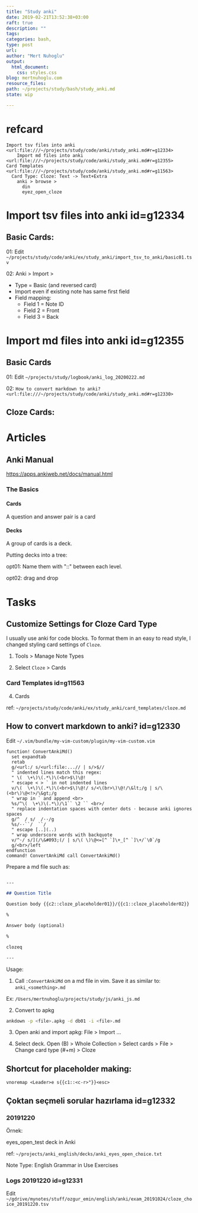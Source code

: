 ```yaml
---
title: "Study anki"
date: 2019-02-21T13:52:38+03:00 
raft: true
description: ""
tags:
categories: bash, 
type: post
url:
author: "Mert Nuhoglu"
output:
  html_document:
    css: styles.css
blog: mertnuhoglu.com
resource_files:
path: ~/projects/study/bash/study_anki.md
state: wip

---
```


# refcard

    Import tsv files into anki <url:file:///~/projects/study/code/anki/study_anki.md#r=g12334>
		Import md files into anki  <url:file:///~/projects/study/code/anki/study_anki.md#r=g12355>
    Card Templates  <url:file:///~/projects/study/code/anki/study_anki.md#r=g11563>
      Card Type: Cloze: Text -> Text+Extra
        anki > browse > 
          din
          eyez_open_cloze


# Import tsv files into anki id=g12334

## Basic Cards:

01: Edit `~/projects/study/code/anki/ex/study_anki/import_tsv_to_anki/basic01.tsv`

02: Anki > Import > 

- Type = Basic (and reversed card)
- Import even if existing note has same first field
- Field mapping:
  - Field 1 = Note ID
  - Field 2 = Front
  - Field 3 = Back

# Import md files into anki  id=g12355

## Basic Cards

01: Edit `~/projects/study/logbook/anki_log_20200222.md`

02: `How to convert markdown to anki? <url:file:///~/projects/study/code/anki/study_anki.md#r=g12330>`

## Cloze Cards:

# Articles

## Anki Manual

https://apps.ankiweb.net/docs/manual.html

### The Basics

#### Cards

A question and answer pair is a card

#### Decks

A group of cards is a deck.

Putting decks into a tree:

opt01: Name them with "::" between each level.

opt02: drag and drop

# Tasks

## Customize Settings for Cloze Card Type

I usually use anki for code blocks. To format them in an easy to read style, I changed styling card settings of `Cloze`.

1. Tools > Manage Note Types

3. Select `Cloze` > Cards

### Card Templates  id=g11563

4. Cards

ref: `~/projects/study/code/anki/ex/study_anki/card_templates/cloze.md`

## How to convert markdown to anki? id=g12330

Edit `~/.vim/bundle/my-vim-custom/plugin/my-vim-custom.vim`

``` vimscript
function! ConvertAnkiMd()
  set expandtab
  retab
  g/<url:/ s/<url:file:...// | s/>$//
  " indented lines match this regex:
  " \(  \+\)\(.*\)\(<br>$\)\@!
  " escape < > ` in not indented lines
  v/\(  \+\)\(.*\)\(<br>$\)\@!/ s/<\(br>\)\@!/\&lt;/g | s/\(<br\)\@<!>/\&gt;/g
  " wrap in ` and append <br>
  %s/^\(  \+\)\(.*\)/\1`` \2 `` <br>/
  " replace indentation spaces with center dots · because anki ignores spaces
  g/^  / s/  /··/g 
  %s/··``/  ``/
  " escape [..](..)
  " wrap underscore words with backquote
  v/^·/ s/](/\&#093;(/ | s/\( \)\@<=[^ `]\+_[^ `]\+/`\0`/g
  g/<br>/left
endfunction
command! ConvertAnkiMd call ConvertAnkiMd()
``` 

Prepare a md file such as:

``` md

---

## Question Title

Question body {{c2::cloze_placeholder01}}/{{c1::cloze_placeholder02}}

%

Answer body (optional)

% 

clozeq

---

``` 

Usage: 

1. Call `:ConvertAnkiMd` on a md file in vim. Save it as similar to: `anki_<something>.md`

Ex: `/Users/mertnuhoglu/projects/study/js/anki_js.md`

2. Convert to apkg

``` bash
ankdown -p <file>.apkg -d db01 -i <file>.md
``` 

3. Open anki and import apkg: File > Import ...

4. Select deck. Open (B) > Whole Collection > Select cards > File > Change card type (#+m) > Cloze

## Shortcut for placeholder making:

``` vimscript
vnoremap <Leader>e s{{c1::<c-r>"}}<esc>
``` 

## Çoktan seçmeli sorular hazırlama id=g12332

### 20191220 

Örnek:

eyes_open_test deck in Anki

ref: `~/projects/anki_english/decks/anki_eyes_open_choice.txt`

Note Type: English Grammar in Use Exercises

### Logs 20191220  id=g12331

Edit `~/gdrive/mynotes/stuff/ozgur_emin/english/anki/exam_20191024/cloze_choice_20191220.tsv`



